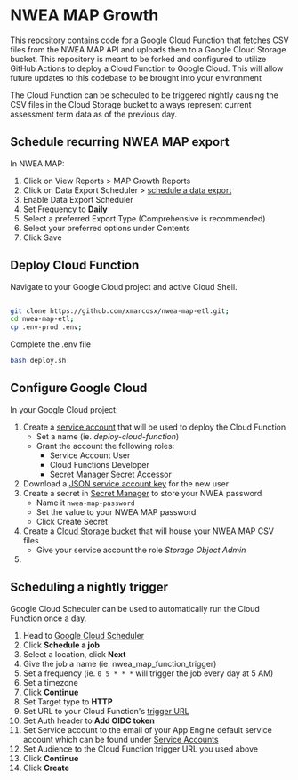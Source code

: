 # NWEA MAP Growth

This repository contains code for a Google Cloud Function that fetches CSV files from the NWEA MAP API and uploads them to a Google Cloud Storage bucket. This repository is meant to be forked and configured to utilize GitHub Actions to deploy a Cloud Function to Google Cloud. This will allow future updates to this codebase to be brought into your environment

The Cloud Function can be scheduled to be triggered nightly causing the CSV files in the Cloud Storage bucket to always represent current assessment term data as of the previous day.

## Schedule recurring NWEA MAP export
In NWEA MAP:

1. Click on View Reports > MAP Growth Reports
2. Click on Data Export Scheduler > [schedule a data export](https://teach.mapnwea.org/report/map/comprehensiveDataFile.seam)
3. Enable Data Export Scheduler
4. Set Frequency to **Daily**
5. Select a preferred Export Type (Comprehensive is recommended)
6. Select your preferred options under Contents
7. Click Save

## Deploy Cloud Function
Navigate to your Google Cloud project and active Cloud Shell.

```bash

git clone https://github.com/xmarcosx/nwea-map-etl.git;
cd nwea-map-etl;
cp .env-prod .env;
```

Complete the .env file

```bash
bash deploy.sh
```


## Configure Google Cloud
In your Google Cloud project:

1. Create a [service account](https://console.cloud.google.com/iam-admin/serviceaccounts) that will be used to deploy the Cloud Function
    * Set a name (ie. *deploy-cloud-function*)
    * Grant the account the following roles:
        * Service Account User
        * Cloud Functions Developer
        * Secret Manager Secret Accessor
2. Download a [JSON service account key](https://cloud.google.com/iam/docs/creating-managing-service-account-keys#iam-service-account-keys-create-console) for the new user
3. Create a secret in [Secret Manager](https://console.cloud.google.com/security/secret-manager) to store your NWEA password
    * Name it `nwea-map-password`
    * Set the value to your NWEA MAP password
    * Click Create Secret
4. Create a [Cloud Storage bucket](https://console.cloud.google.com/storage/browser) that will house your NWEA MAP CSV files
    * Give your service account the role *Storage Object Admin*
5. 


## Scheduling a nightly trigger
Google Cloud Scheduler can be used to automatically run the Cloud Function once a day.

1. Head to [Google Cloud Scheduler](https://console.cloud.google.com/cloudscheduler)
2. Click **Schedule a job**
3. Select a location, click **Next**
4. Give the job a name (ie. nwea_map_function_trigger)
5. Set a frequency (ie. `0 5 * * *` will trigger the job every day at 5 AM)
6. Set a timezone
7. Click **Continue**
8. Set Target type to **HTTP**
9. Set URL to your Cloud Function's [trigger URL](https://console.cloud.google.com/functions/details/us-central1/nwea-map-etl?tab=trigger)
10. Set Auth header to **Add OIDC token**
11. Set Service account to the email of your App Engine default service account which can be found under [Service Accounts](https://console.cloud.google.com/iam-admin/serviceaccounts)
12. Set Audience to the Cloud Function trigger URL you used above
13. Click **Continue**
14. Click **Create**

<!-- 

## Test function locally:

```bash

cd src;

functions-framework --target=main --debug --signature-type=http;

curl -X POST http://localhost:8080 -H "Content-Type:application/json"

``` -->

